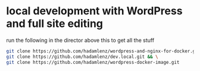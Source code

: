 # local development with WordPress and full site editing

run the following in the director above this to get all the stuff

```bash
git clone https://github.com/hadamlenz/wordpress-and-nginx-for-docker.git && \
git clone https://github.com/hadamlenz/dev.local.git && \
git clone https://github.com/hadamlenz/wordpress-docker-image.git
```